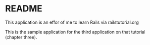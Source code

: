 # README

This application is an effor of me to learn Rails via railstutorial.org

This is the sample application for the third application on that tutorial (chapter three).